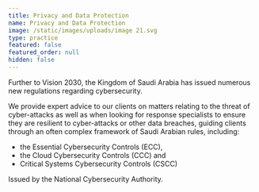 ```yaml
---
title: Privacy and Data Protection
name: Privacy and Data Protection
image: /static/images/uploads/image 21.svg
type: practice
featured: false
featured_order: null
hidden: false
---
```

Further to Vision 2030, the Kingdom of Saudi Arabia has issued numerous new regulations regarding cybersecurity.

We provide expert advice to our clients on matters relating to the threat of cyber-attacks as well as when looking for response specialists to ensure they are resilient to cyber-attacks or other data breaches, guiding clients through an often complex framework of Saudi Arabian rules, including:

- the Essential Cybersecurity Controls (ECC), 
- the Cloud Cybersecurity Controls (CCC) and
- Critical Systems Cybersecurity Controls (CSCC)

Issued by the National Cybersecurity Authority.
